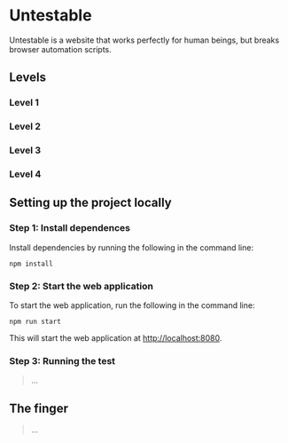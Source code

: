 # Untestable

Untestable is a website that works perfectly for human beings, but breaks browser automation scripts.

## Levels

### Level 1

### Level 2

### Level 3

### Level 4

## Setting up the project locally

### Step 1: Install dependences

Install dependencies by running the following in the command line:
```
npm install
```


### Step 2: Start the web application

To start the web application, run the following in the command line:
```
npm run start
```
This will start the web application at [http://localhost:8080](http://localhost:8080).

### Step 3: Running the test

> ...

## The finger

> ...

